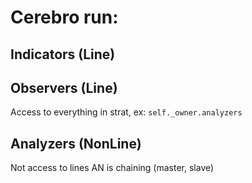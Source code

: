 # Cerebro run:

## Indicators (Line)

## Observers (Line)
Access to everything in strat, ex:
`self._owner.analyzers`

## Analyzers (NonLine)
Not access to lines
AN is chaining (master, slave)